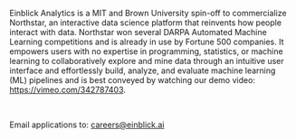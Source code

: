 Einblick Analytics is a MIT and Brown University spin-off to commercialize Northstar, an interactive data science platform that reinvents how people interact with data. Northstar won several DARPA Automated Machine Learning competitions and is already in use by Fortune 500 companies. It empowers users with no expertise in programming, statistics, or machine learning to collaboratively explore and mine data through an intuitive user interface and effortlessly build, analyze, and evaluate machine learning (ML) pipelines and is  best conveyed by watching our demo video: https://vimeo.com/342787403.

<br/>

Email applications to: <careers@einblick.ai>
